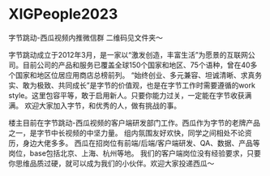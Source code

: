 # XIGPeople2023
字节跳动-西瓜视频内推微信群
二维码见文件夹～


字节跳动成立于2012年3月，是一家以“激发创造，丰富生活”为愿景的互联网公司。目前公司的产品和服务已覆盖全球150个国家和地区、75个语种，曾在40多个国家和地区位居应用商店总榜前列。
“始终创业、多元兼容、坦诚清晰、求真务实、敢为极致、共同成长”是字节的价值观，也是在字节工作时需要遵循的work style。这里包容平等，敢于启用新人。只要你能力过关，一定能在字节收获满满。
欢迎大家加入字节，和优秀的人，做有挑战的事。

楼主目前在字节跳动-西瓜视频的客户端研发部门工作。西瓜作为字节的老牌产品之一，是字节中长视频的中坚力量。
组内氛围友好欢快，同学之间相处不论资历，身边大佬多多。
西瓜在招岗位有前端/后端/客户端研发、QA、数据、产品等岗位，base包括北京、上海、杭州等地。
我们的客户端岗位没有经验要求，只要你思维品质过硬，就可以成为我们的小伙伴。欢迎大家投递西瓜～
